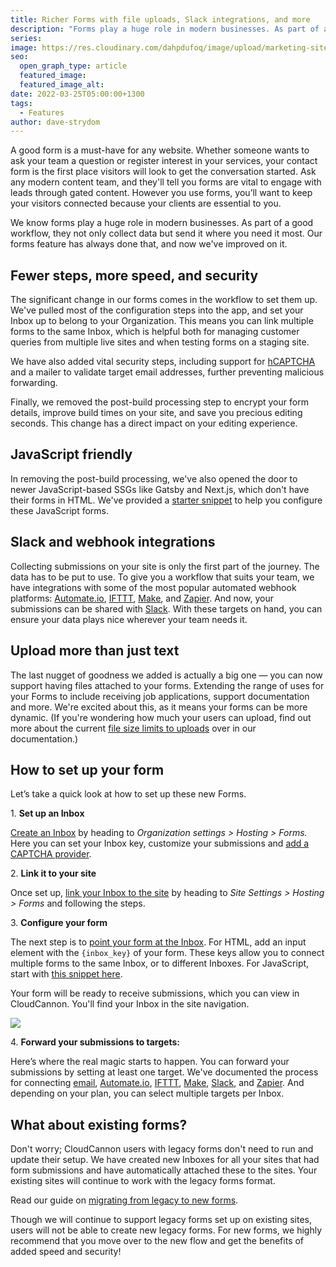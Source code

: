 ```yaml
---
title: Richer Forms with file uploads, Slack integrations, and more
description: "Forms play a huge role in modern businesses. As part of a good workflow, they not only collect data but send it where you need it most. CloudCannon's forms feature has always done that, and now we've improved on it.\_"
series:
image: https://res.cloudinary.com/dahpdufoq/image/upload/marketing-site/forms-hero-3.jpg
seo:
  open_graph_type: article
  featured_image:
  featured_image_alt:
date: 2022-03-25T05:00:00+1300
tags:
  - Features
author: dave-strydom
---
```

A good form is a must-have for any website. Whether someone wants to ask your team a question or register interest in your services, your contact form is the first place visitors will look to get the conversation started. Ask any modern content team, and they'll tell you forms are vital to engage with leads through gated content. However you use forms, you’ll want to keep your visitors connected because your clients are essential to you. 

We know forms play a huge role in modern businesses. As part of a good workflow, they not only collect data but send it where you need it most. Our forms feature has always done that, and now we've improved on it. 

## Fewer steps, more speed, and security 

The significant change in our forms comes in the workflow to set them up. We've pulled most of the configuration steps into the app, and set your Inbox up to belong to your Organization. This means you can link multiple forms to the same Inbox, which is helpful both for managing customer queries from multiple live sites and when testing forms on a staging site. 

We have also added vital security steps, including support for [hCAPTCHA](https://cloudcannon.com/documentation/articles/reducing-spam-by-adding-hcaptcha/?ssg=Other) and a mailer to validate target email addresses, further preventing malicious forwarding. 

Finally, we removed the post-build processing step to encrypt your form details, improve build times on your site, and save you precious editing seconds. This change has a direct impact on your editing experience.

## JavaScript friendly 

In removing the post-build processing, we've also opened the door to newer JavaScript-based SSGs like Gatsby and Next.js, which don't have their forms in HTML. We've provided a [starter snippet](https://cloudcannon.com/documentation/articles/connecting-your-site-to-an-inbox/?#submitting-with-javascript) to help you configure these JavaScript forms. 

## Slack and webhook integrations

Collecting submissions on your site is only the first part of the journey. The data has to be put to use. To give you a workflow that suits your team, we have integrations with some of the most popular automated webhook platforms: [Automate.io](https://automate.io/), [IFTTT](https://ifttt.com/), [Make](https://www.make.com/en), and [Zapier](https://zapier.com/). And now, your submissions can be shared with [Slack](https://slack.com/). With these targets on hand, you can ensure your data plays nice wherever your team needs it.  

## Upload more than just text

The last nugget of goodness we added is actually a big one — you can now support having files attached to your forms. Extending the range of uses for your Forms to include receiving job applications, support documentation and more. We're excited about this, as it means your forms can be more dynamic. (If you're wondering how much your users can upload, find out more about the current [file size limits to uploads](https://cloudcannon.com/documentation/articles/connecting-your-site-to-an-inbox/) over in our documentation.)

## How to set up your form

Let’s take a quick look at how to set up these new Forms. 

1\. **Set up an Inbox**

[Create an Inbox](https://cloudcannon.com/documentation/articles/creating-an-inbox-to-receive-your-forms/?) by heading to *Organization settings &gt; Hosting &gt; Forms.* Here you can set your Inbox key, customize your submissions and [add a CAPTCHA provider](https://cloudcannon.com/documentation/articles/reducing-spam-by-adding-hcaptcha/). 

2\. **Link it to your site**

Once set up, [link your Inbox to the site](https://cloudcannon.com/documentation/articles/connecting-your-site-to-an-inbox/?) by heading to *Site Settings &gt; Hosting &gt; Forms* and following the steps. 

3\. **Configure your form**

The next step is to [point your form at the Inbox](https://cloudcannon.com/documentation/articles/connecting-your-site-to-an-inbox/?). For HTML, add an input element with the `{inbox_key}` of your form. These keys allow you to connect multiple forms to the same Inbox, or to different Inboxes. For JavaScript, start with [this snippet here](https://cloudcannon.com/documentation/articles/connecting-your-site-to-an-inbox/?#submitting-with-javascript). 

Your form will be ready to receive submissions, which you can view in CloudCannon. You'll find your Inbox in the site navigation.

![](https://res.cloudinary.com/dahpdufoq/image/upload/marketing-site/sites-inbox.jpg)

4\. **Forward your submissions to targets:**

Here’s where the real magic starts to happen. You can forward your submissions by setting at least one target. We've documented the process for connecting [email](https://cloudcannon.com/documentation/articles/integrating-your-forms-with-email/), [Automate.io](https://cloudcannon.com/documentation/articles/integrating-your-forms-with-automate-io/), [IFTTT](https://cloudcannon.com/documentation/articles/integrating-your-forms-with-ifttt/), [Make](https://cloudcannon.com/documentation/articles/integrating-your-forms-with-make-formerly-integromat/), [Slack](https://cloudcannon.com/documentation/articles/integrating-your-forms-with-slack/), and [Zapier](https://cloudcannon.com/documentation/articles/integrating-your-forms-with-zapier/). And depending on your plan, you can select multiple targets per Inbox.   

## What about existing forms? 

Don't worry; CloudCannon users with legacy forms don't need to run and update their setup. We have created new Inboxes for all your sites that had form submissions and have automatically attached these to the sites. Your existing sites will continue to work with the legacy forms format.

Read our guide on [migrating from legacy to new forms](https://cloudcannon.com/documentation/articles/legacy-forms-migration-guide/). 

Though we will continue to support legacy forms set up on existing sites, users will not be able to create new legacy forms. For new forms, we highly recommend that you move over to the new flow and get the benefits of added speed and security\! 
